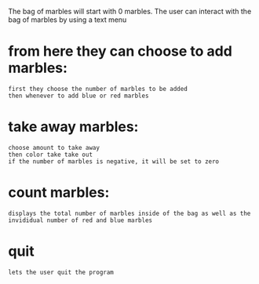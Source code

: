 The bag of marbles will start with 0 marbles. 
The user can interact with the bag of marbles by using a text menu 

# from here they can choose to add marbles:
    first they choose the number of marbles to be added
    then whenever to add blue or red marbles
    
# take away marbles:
    choose amount to take away
    then color take take out
    if the number of marbles is negative, it will be set to zero
    
# count marbles:
    displays the total number of marbles inside of the bag as well as the invididual number of red and blue marbles
    
# quit
    lets the user quit the program
